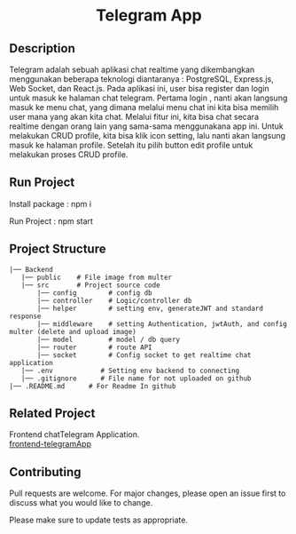 <h1 align="center">Telegram App</h1>

## Description
Telegram adalah sebuah aplikasi chat realtime yang dikembangkan menggunakan beberapa teknologi diantaranya : PostgreSQL, Express.js, Web Socket, dan React.js. Pada aplikasi ini, user bisa register dan login untuk masuk ke halaman chat telegram. Pertama login , nanti akan langsung masuk ke menu chat, yang dimana melalui menu chat ini kita bisa memilih user mana yang akan kita chat. Melalui fitur ini, kita bisa chat secara realtime dengan orang lain yang sama-sama menggunakana app ini. Untuk melakukan CRUD profile, kita bisa klik icon setting, lalu nanti akan langsung masuk ke halaman profile. Setelah itu pilih button edit profile untuk melakukan proses CRUD profile.

## Run Project
Install package : npm i

Run Project : npm start

## Project Structure

```
|── Backend
   |── public    # File image from multer
   |── src       # Project source code
       |── config        # config db
       |── controller    # Logic/controller db
       |── helper        # setting env, generateJWT and standard response
       |── middleware    # setting Authentication, jwtAuth, and config multer (delete and upload image)
       |── model         # model / db query
       |── router        # route API
       |── socket        # Config socket to get realtime chat application
   |── .env            # Setting env backend to connecting   
   |── .gitignore      # File name for not uploaded on github
|── .README.md      # For Readme In github
```

## Related Project
Frontend chatTelegram Application.\
[frontend-telegramApp](https://github.com/taufikrmdhan/backend_chatTelegram)

## Contributing
Pull requests are welcome. For major changes, please open an issue first to discuss what you would like to change.

Please make sure to update tests as appropriate.